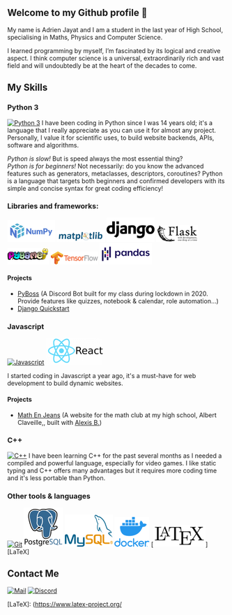## Welcome to my Github profile 👋
My name is Adrien Jayat and I am a student in the last year of High School, specialising in Maths, Physics and Computer Science.

I learned programming by myself, I’m fascinated by its logical and creative aspect. I think computer science is a universal, 
extraordinarily rich and vast field and will undoubtedly be at the heart of the decades to come.

## My Skills

### Python 3
[![Python 3](https://img.icons8.com/color/75/000000/python.png)](https://python.org)
I have been coding in Python since I was 14 years old; it's a language that I really appreciate as you can use it for almost any project. 
Personally, I value it for scientific uses, to build website backends, APIs, software and algorithms.
 
*Python is slow!* But is speed always the most essential thing? <br/>
*Python is for beginners!*  Not necessarily: do you know the advanced features such as generators, metaclasses, descriptors, coroutines? 
Python is a language that targets both beginners and confirmed developers with its simple and concise syntax for great coding efficiency!

### Libraries and frameworks:
[![Numpy](img/Numpy.png)][Numpy]
[![Matplotlib](img/Matplotlib.png)][Matplotlib]
[![Django](img/Django.png)][Django]
[![Flask](img/Flask.png)][Flask]
[![Pygame](img/Pygame.png)][Pygame]
[![Tensorflow](img/Tensorflow.png)][Tensorflow]
[![Pandas](img/Pandas.png)][Pandas]

#### Projects
- [PyBoss](https://github.com/Adridri24/PyBoss) 
(A Discord Bot built for my class during lockdown in 2020. Provide features like quizzes, notebook & calendar, role automation...)
- [Django Quickstart](https://github.com/Adridri24/DjangoOfficialTuto)

### Javascript
[![Javascript](https://img.icons8.com/color/70/000000/javascript.png)][Javascript]
[![React](img/React.png)][React]

I started coding in Javascript a year ago, it's a must-have for web development to build dynamic websites.

#### Projects
 - [Math En Jeans](https://github.com/Adridri24/MEJ) (A website for the math club at my high school, Albert Claveille,, built with
   [Alexis B.](https://github.com/Alexis-ba6))

### C++
[![C++](https://img.icons8.com/color/70/000000/c-plus-plus-logo.png)][C++]
I have been learning C++ for the past several months as I needed a compiled and powerful language, especially for video games. 
I like static typing and C++ offers many advantages but it requires more coding time and it's less portable than Python.

### Other tools & languages
[![Git](https://img.icons8.com/color/90/000000/git.png)][Git]
[![PostgreSQL](img/PostgreSQL.png)][PostgreSQL]
[![MySQL](img/MySQL.png)][MySQL]
[![Docker](img/Docker.png)][Docker]
[![LaTeX](img/LaTeX.png)][LaTeX]

## Contact Me
[![Mail](https://img.icons8.com/color/40/000000/gmail--v1.png)](mailto:adrien.jayat@protonmail.com) 
[![Discord](https://img.icons8.com/color/40/000000/discord-logo.png)](https://pastebin.com/embed_iframe/YfBQMsV1)

[Numpy]: https://numpy.org/
[Matplotlib]: https://matplotlib.org/
[Django]: https://www.djangoproject.com/
[Flask]: https://flask.palletsprojects.com/
[Pygame]: https://www.pygame.org/
[Tensorflow]: https://www.tensorflow.org/
[Pandas]: https://pandas.pydata.org/
[Javascript]: https://developer.mozilla.org/fr/docs/Web/JavaScript
[React]: https://fr.reactjs.org/
[C++]: https://www.cplusplus.com/
[Git]: https://git-scm.com/
[PostgreSQL]: https://www.postgresql.org/
[MySQL]: https://www.mysql.com/
[Docker]: https://www.docker.com/
[LaTeX]: (https://www.latex-project.org/
